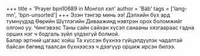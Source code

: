 +++
title = 'Prayer bpn10689 in Монгол хэл'
author = 'Báb'
tags = ['lang-mn', 'bpn-unsorted']
+++
Эзэн тэнгэр минь ээ!  Дэлхийн бүх ард түмнүүдэд Өөрийн Шүтлэгийн Диваажинд нэвтрэн орох боломжийг олгоно уу.  Чингэвээс Таны сайн сайхан хүсэл санааны хязгаараас гадна орших нэг ч бодгаль зүйл үлдэхгүй болмой.  
Балар эртний цагаас хойш Та хүссэн бүхнээ гүйцэлдүүлэх чадалтай байсан бөгөөд  таалсан бүхнээсээ ч дээгүүр оршиж ирсэн билээ.
